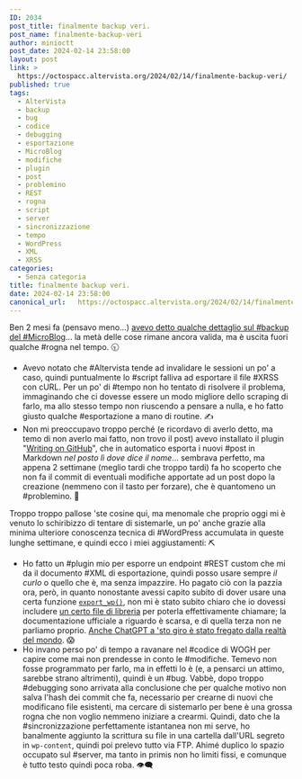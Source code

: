 ```yaml
---
ID: 2034
post_title: finalmente backup veri.
post_name: finalmente-backup-veri
author: minioctt
post_date: 2024-02-14 23:58:00
layout: post
link: >
  https://octospacc.altervista.org/2024/02/14/finalmente-backup-veri/
published: true
tags:
  - AlterVista
  - backup
  - bug
  - codice
  - debugging
  - esportazione
  - MicroBlog
  - modifiche
  - plugin
  - post
  - problemino
  - REST
  - rogna
  - script
  - server
  - sincronizzazione
  - tempo
  - WordPress
  - XML
  - XRSS
categories:
  - Senza categoria
title: finalmente backup veri.
date: 2024-02-14 23:58:00
canonical_url:   https://octospacc.altervista.org/2024/02/14/finalmente-backup-veri/
---
```

<!-- wp:paragraph -->
<p>Ben 2 mesi fa (pensavo meno...) <a href="https://octospacc.altervista.org/2023/12/12/464/">avevo detto qualche dettaglio sul #backup del #MicroBlog</a>... la metà delle cose rimane ancora valida, ma è uscita fuori qualche #rogna nel tempo. 🕤️</p>
<!-- /wp:paragraph -->

<!-- wp:list -->
<ul><!-- wp:list-item -->
<li>Avevo notato che #Altervista tende ad invalidare le sessioni un po' a caso, quindi puntualmente lo #script falliva ad esportare il file #XRSS con cURL. Per un po' di #tempo non ho tentato di risolvere il problema, immaginando che ci dovesse essere un modo migliore dello scraping di farlo, ma allo stesso tempo non riuscendo a pensare a nulla, e ho fatto giusto qualche #esportazione a mano di routine. ✍️</li>
<!-- /wp:list-item -->

<!-- wp:list-item -->
<li>Non mi preoccupavo troppo perché (e ricordavo di averlo detto, ma temo di non averlo mai fatto, non trovo il post) avevo installato il plugin "<a href="https://github.com/litefeel/writing-on-github">Writing on GitHub</a>", che in automatico esporta i nuovi #post in Markdown <em>nel posto lì dove dice il nome</em>... sembrava perfetto, ma appena 2 settimane (meglio tardi che troppo tardi) fa ho scoperto che non fa il commit di eventuali modifiche apportate ad un post dopo la creazione (nemmeno con il tasto per forzare), che è quantomeno un #problemino. 🧨️</li>
<!-- /wp:list-item --></ul>
<!-- /wp:list -->

<!-- wp:paragraph -->
<p>Troppo troppo pallose 'ste cosine qui, ma menomale che proprio oggi mi è venuto lo schiribizzo di tentare di sistemarle, un po' anche grazie alla minima ulteriore conoscenza tecnica di #WordPress accumulata in queste lunghe settimane, e quindi ecco i miei aggiustamenti: ⛏️</p>
<!-- /wp:paragraph -->

<!-- wp:list -->
<ul><!-- wp:list-item -->
<li>Ho fatto un #plugin mio per esporre un endpoint #REST custom che mi da il documento #XML di esportazione, quindi posso usare sempre <em>il curlo</em> o quello che è, ma senza impazzire. Ho pagato ciò con la pazzia ora, però, in quanto nonostante avessi capito subito di dover usare una certa funzione <code><a href="https://developer.wordpress.org/reference/functions/export_wp/">export_wp()</a></code>, non mi è stato subito chiaro che io dovessi includere <a href="https://github.com/WordPress/wordpress-develop/blob/7b24083859c37d8ac75b9549f458bc389610eaef/src/wp-admin/export.php#L17">un certo file di libreria</a> per poterla effettivamente chiamare; la documentazione ufficiale a riguardo è scarsa, e di quella terza non ne parliamo proprio. <a href="https://chat.openai.com/share/0972bca1-8dec-4493-bdd6-4632e77310f6">Anche ChatGPT a 'sto giro è stato fregato dalla realtà del mondo</a>. 😱️</li>
<!-- /wp:list-item -->

<!-- wp:list-item -->
<li>Ho invano perso po' di tempo a ravanare nel #codice di WOGH per capire come mai non prendesse in conto le #modifiche. Temevo non fosse programmato per farlo, ma in effetti lo è (e, a pensarci un attimo, sarebbe strano altrimenti), quindi è un #bug. Vabbè, dopo troppo #debugging sono arrivata alla conclusione che per qualche motivo non salva l'hash dei commit che fa, necessario per crearne di nuovi che modificano file esistenti, ma cercare di sistemarlo per bene è una grossa rogna che non voglio nemmeno iniziare a crearmi. Quindi, dato che la #sincronizzazione perfettamente istantanea non mi serve, ho banalmente aggiunto la scrittura su file in una cartella dall'URL segreto in <code>wp-content</code>, quindi poi prelevo tutto via FTP. Ahimé duplico lo spazio occupato sul #server, ma tanto in primis non ho limiti fissi, e comunque è tutto testo quindi poca roba. 👁️‍🗨️️</li>
<!-- /wp:list-item --></ul>
<!-- /wp:list -->